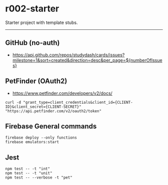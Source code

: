 # r002-starter
Starter project with template stubs.

---

## GitHub (no-auth)
- https://api.github.com/repos/studydash/cards/issues?milestone=1&sort=created&direction=desc&per_page=${numberOfIssues}

## PetFinder (OAuth2)
- https://www.petfinder.com/developers/v2/docs/

```shell
curl -d "grant_type=client_credentials&client_id={CLIENT-ID}&client_secret={CLIENT-SECRET}" "https://api.petfinder.com/v2/oauth2/token"
```

## Firebase General commands
```shell
firebase deploy --only functions
firebase emulators:start
```

## Jest
```shell
npm test -- -t "int"
npm test -- -t "unit"
npm test -- --verbose -t "pet"
```
